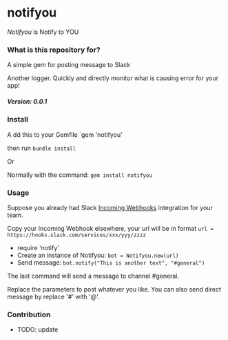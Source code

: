 # notifyou #

*Notifyou* is Notify to YOU

### What is this repository for? ###
 
A simple gem for posting message to Slack

Another logger. Quickly and directly monitor what is causing error for your app!

##### Version: 0.0.1 #####

### Install ###
A dd this to your Gemfile
`gem 'notifyou'

then run `bundle install`

Or

Normally with the command: 
`gem install notifyou`

### Usage ###
Suppose you already had Slack [Incoming Webhooks](https://api.slack.com/incoming-webhooks) integration for your team.

Copy your Incoming Webhook elsewhere, your url will be in format `url = https://hooks.slack.com/services/xxx/yyy/zzzz`

* require 'notify'
* Create an instance of Notifyou: `bot = Notifyou.new(url)`
* Send message: `bot.notify("This is another text", "#general")`

The last command will send a message to channel #general.

Replace the parameters to post whatever you like. You can also send direct message by replace '#' with '@'.

### Contribution ###
 
* TODO: update
